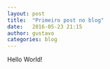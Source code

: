```yaml
---
layout: post
title:  "Primeiro post no blog"
date:   2016-05-23 21:15
author: gustavo
categories: blog
---
```


Hello World!
